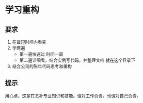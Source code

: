 # 学习重构
## 要求
1. 在最短时间内看完
2. 学两遍 
    * 第一遍快速过 时间一周
    * 第二遍详细看，结合实例写代码，并整理文档 就在这个目录下
3. 结合公司的陈年代码思考和重构
## 提示
用心点，这是在恶补专业知识和技能。请对工作负责，也请对自己负责。